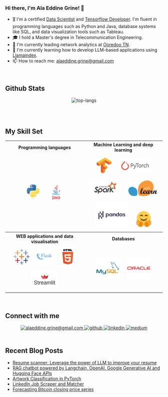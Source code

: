 ### Hi there, I'm Ala Eddine Grine! 👋

- 🎖️ I'm a certified [Data Scientist](https://graduation.udacity.com/confirm/e/0d20c814-dba3-11ed-9653-db707720509e) and [Tensorflow Developer](https://www.credential.net/ddf9b724-6d86-457f-b167-7cbbd43bce29). I'm fluent in programming languages such as Python and Java, database systems like SQL, and data visualization tools such as Tableau.
- 🎓 I hold a Master's degree in Telecommunication Engineering.
- 🔭 I'm currently leading network analytics at [Ooredoo TN](https://www.ooredoo.tn/Business/en/accueil).
- 🎯 I'm currently learning how to develop LLM-based applications using [Llamaindex](llamaindex).
- 📫 How to reach me: alaeddine.grine@gmail.com

<br/>

## Github Stats

<div align="center">

![top-langs](https://github-readme-stats.vercel.app/api/top-langs?username=AlaGrine&show_icons=true&theme=radical)

<!-- ![github stats](https://github-readme-stats.vercel.app/api?username=AlaGrine&show_icons=true&theme=radical) -->
</div>
<br/>
<br/>

## My Skill Set

<div align="center">
    <table style="width:100%">
        <tr>
            <th style="width:50%">Programming languages</th>
            <th style="width:50%">Machine Learning and deep learning</th> 
        </tr>
        <tr>
            <td width="50%">
                <div align="center"> 
                    <img style="margin: 10px" src="https://github.com/AlaGrine/AlaGrine/blob/main/SVGs//python.svg" alt="Python" height="50" /> 
                    <img style="margin: 10px" src="https://github.com/AlaGrine/AlaGrine/blob/main/SVGs//java.svg" alt="Java" height="50" />   
                </div>
            </td>
            <td width="50%">
                <div align="center">  
                    <img style="margin: 10px" src="https://github.com/AlaGrine/AlaGrine/blob/main/SVGs//tensorflow.svg" alt="Tensorflow" height="50" />  
                    <img style="margin: 10px" src="https://github.com/AlaGrine/AlaGrine/blob/main/SVGs//pytorch-ar21.svg" alt="PyTorch" height="50" /> 
                    <img style="margin: 10px" src="https://github.com/AlaGrine/AlaGrine/blob/main/SVGs//apache_spark.svg" alt="apache_spark" height="50" /> 
                    <img style="margin: 10px" src="https://github.com/AlaGrine/AlaGrine/blob/main/SVGs//sklearn.svg" alt="Sklearn" height="50" /> 
                    <img style="margin: 10px" src="https://github.com/AlaGrine/AlaGrine/blob/main/SVGs//Pandas.svg" alt="Pandas" height="75" /> 
                    <img style="margin: 10px" src="https://github.com/AlaGrine/AlaGrine/blob/main/SVGs//hugging-face-svgrepo-com.svg" alt="huggingFace" height="50" /> 
                </div>
            </td>
        </tr>
        <tr>            
            <th style="width:50%">WEB applications and data visualisation</th>
            <th style="width:50%">Databases</th>
        </tr>
        <tr>
            <td>
                <div align="center">
                    <img style="margin: 10px" src="https://github.com/AlaGrine/AlaGrine/blob/main/SVGs//Tableau.svg" alt="Tableau" height="50" />
                    <img style="margin: 10px" src="https://github.com/AlaGrine/AlaGrine/blob/main/SVGs//flask.svg" alt="Flask" height="50" />    
                    <img style="margin: 10px" src="https://github.com/AlaGrine/AlaGrine/blob/main/SVGs//html5.svg" alt="HTML5" height="50" />  
                    <img style="margin: 10px" src="https://github.com/AlaGrine/AlaGrine/blob/main/SVGs//streamlit-logo-primary-colormark-darktext.svg" alt="streamlit" height="50" />
                </div>
            </td>
            <td>
                <div align="center">
                    <img style="margin: 10px" src="https://github.com/AlaGrine/AlaGrine/blob/main/SVGs//mysql.svg" alt="Mysql" height="75" />  
                    <img style="margin: 10px" src="https://github.com/AlaGrine/AlaGrine/blob/main/SVGs//oracle.svg" alt="Oracle" height="75" /> 
                </div>
            </td>            
        </tr>
    </table>
</div>

<!-- <div align="center">
<img style="margin: 10px" src="https://github.com/AlaGrine/AlaGrine/blob/main/SVGs//python.svg" alt="Python" height="50" />
<img style="margin: 10px" src="https://github.com/AlaGrine/AlaGrine/blob/main/SVGs//tensorflow.svg" alt="Tensorflow" height="50" />
<img style="margin: 10px" src="https://github.com/AlaGrine/AlaGrine/blob/main/SVGs//pytorch-ar21.svg" alt="PyTorch" height="50" />
<img style="margin: 10px" src="https://github.com/AlaGrine/AlaGrine/blob/main/SVGs//apache_spark.svg" alt="apache_spark" height="50" />
<img style="margin: 10px" src="https://github.com/AlaGrine/AlaGrine/blob/main/SVGs//sklearn.svg" alt="Sklearn" height="50" />
<img style="margin: 10px" src="https://github.com/AlaGrine/AlaGrine/blob/main/SVGs//Pandas.svg" alt="Pandas" height="50" />
<img style="margin: 10px" src="https://github.com/AlaGrine/AlaGrine/blob/main/SVGs//java.svg" alt="Java" height="50" />
<img style="margin: 10px" src="https://github.com/AlaGrine/AlaGrine/blob/main/SVGs//Tableau.svg" alt="Tableau" height="50" />
<img style="margin: 10px" src="https://github.com/AlaGrine/AlaGrine/blob/main/SVGs//flask.svg" alt="Flask" height="50" />
<img style="margin: 10px" src="https://github.com/AlaGrine/AlaGrine/blob/main/SVGs//html5.svg" alt="HTML5" height="50" />
<img style="margin: 10px" src="https://github.com/AlaGrine/AlaGrine/blob/main/SVGs//mysql.svg" alt="Mysql" height="50" />
<img style="margin: 10px" src="https://github.com/AlaGrine/AlaGrine/blob/main/SVGs//oracle.svg" alt="Oracle" height="50" />
<img style="margin: 10px" src="https://github.com/AlaGrine/AlaGrine/blob/main/SVGs//sas.svg" alt="SAS" height="50" />
<img style="margin: 10px" src="https://github.com/AlaGrine/AlaGrine/blob/main/SVGs//git.svg" alt="Git" height="50" />
</div> -->

<br/>

## Connect with me

<div align="center">
<a href="mailto:alaeddine.grine@gmail.com" target="_blank">
    <img src=https://img.shields.io/badge/Gmail-D14836?style=for-the-badge&logo=gmail&logoColor=white
              alt="alaeddine.grine@gmail.com" style="margin-bottom: 5px;" />
</a>
<a href="https://github.com/AlaGrine" target="_blank">
<img src=https://img.shields.io/badge/github-%2324292e.svg?&style=for-the-badge&logo=github&logoColor=white alt=github style="margin-bottom: 5px;" />
</a>
<a href="https://linkedin.com/in/ala-eddine-grine" target="_blank">
<img src=https://img.shields.io/badge/linkedin-%231E77B5.svg?&style=for-the-badge&logo=linkedin&logoColor=white alt=linkedin style="margin-bottom: 5px;" />
</a>
<a href="https://medium.com/@alaeddine.grine" target="_blank">
<img src=https://img.shields.io/badge/medium-%23292929.svg?&style=for-the-badge&logo=medium&logoColor=white alt=medium style="margin-bottom: 5px;" />
</a>  
</div>

<br/>

## Recent Blog Posts

<!-- REFERENCE: https://github.com/gautamkrishnar/blog-post-workflow -->

<!-- BLOG-POST-LIST:START -->

- [Resume scanner: Leverage the power of LLM to improve your resume](https://medium.com/@alaeddine.grine/resume-scanner-leverage-the-power-of-llm-to-improve-your-resume-401a0cb49cd7?source=rss-f04d116a73e4------2)
- [RAG chatbot powered by Langchain, OpenAI, Google Generative AI and Hugging Face APIs](https://medium.com/@alaeddine.grine/rag-chatbot-powered-by-langchain-openai-google-generative-ai-and-hugging-face-apis-6a9b9d7d59db?source=rss-f04d116a73e4------2)
- [Artwork Classification in PyTorch](https://medium.com/@alaeddine.grine/artwork-classification-in-pytorch-b4f3395b877e?source=rss-f04d116a73e4------2)
- [LinkedIn Job Scraper and Matcher](https://medium.com/@alaeddine.grine/linkedin-job-scraper-and-matcher-85d0308ef9aa?source=rss-f04d116a73e4------2)
- [Forecasting Bitcoin closing price series](https://medium.com/@alaeddine.grine/forecasting-bitcoin-closing-price-series-f280bd6766c1?source=rss-f04d116a73e4------2)
<!-- BLOG-POST-LIST:END -->
